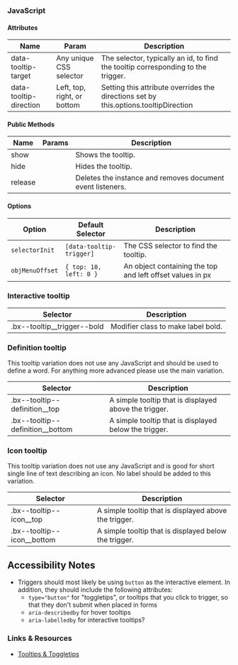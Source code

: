### JavaScript

#### Attributes

| Name                   | Param                       | Description                                                                          |
|------------------------|-----------------------------|--------------------------------------------------------------------------------------|
| data-tooltip-target    | Any unique CSS selector     | The selector, typically an id, to find the tooltip corresponding to the trigger.     |
| data-tooltip-direction | Left, top, right, or bottom | Setting this attribute overrides the directions set by this.options.tooltipDirection |

#### Public Methods

| Name    | Params | Description                                                |
|---------|--------|------------------------------------------------------------|
| show    |        | Shows the tooltip.                                         |
| hide    |        | Hides the tooltip.                                         |
| release |        | Deletes the instance and removes document event listeners. |

#### Options

| Option                   | Default Selector                | Description                                                                            |
|--------------------------|---------------------------------|----------------------------------------------------------------------------------------|
| `selectorInit`           | `[data-tooltip-trigger]`        | The CSS selector to find the tooltip.
| `objMenuOffset`          | `{ top: 10, left: 0 }`          | An object containing the top and left offset values in px

### Interactive tooltip

| Selector                     | Description                        |
|------------------------------|------------------------------------|
| .bx--tooltip__trigger--bold  | Modifier class to make label bold. |

### Definition tooltip

This tooltip variation does not use any JavaScript and should be used to define a word. For anything more advanced please use the main variation.

| Selector                        | Description                                            |
|---------------------------------|--------------------------------------------------------|
| .bx--tooltip--definition__top    | A simple tooltip that is displayed above the trigger. |
| .bx--tooltip--definition__bottom | A simple tooltip that is displayed below the trigger. |


### Icon tooltip

This tooltip variation does not use any JavaScript and is good for short single line of text describing an icon. No label should be added to this variation.

| Selector                     | Description                                           |
|------------------------------|-------------------------------------------------------|
| .bx--tooltip--icon__top      | A simple tooltip that is displayed above the trigger. |
| .bx--tooltip--icon__bottom   | A simple tooltip that is displayed below the trigger. |

## Accessibility Notes

* Triggers should most likely be using `button` as the interactive element. In addition, they should include the following attributes:
  - `type="button"` for "toggletips", or tooltips that you click to trigger, so that they don't submit when placed in forms
  - `aria-describedby` for hover tooltips
  - `aria-labelledby` for interactive tooltips?

### Links & Resources

- [Tooltips & Toggletips](https://inclusive-components.design/tooltips-toggletips/)

